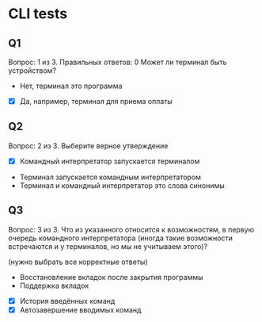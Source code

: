 # CLI tests

## Q1

Вопрос: 1 из 3. Правильных ответов: 0
Может ли терминал быть устройством?

- Нет, терминал это программа
- [x] Да, например, терминал для приема оплаты

## Q2

Вопрос: 2 из 3.
Выберите верное утверждение

- [x] Командный интерпретатор запускается терминалом
- Терминал запускается командным интерпретатором
- Терминал и командный интерпретатор это слова синонимы

## Q3

Вопрос: 3 из 3.
Что из указанного относится к возможностям, в первую очередь командного интерпретатора (иногда такие возможности встречаются и у терминалов, но мы не учитываем этого)?

(нужно выбрать все корректные ответы)

- Восстановление вкладок после закрытия программы
- Поддержка вкладок
- [x] История введённых команд
- [x] Автозавершение вводимых команд
